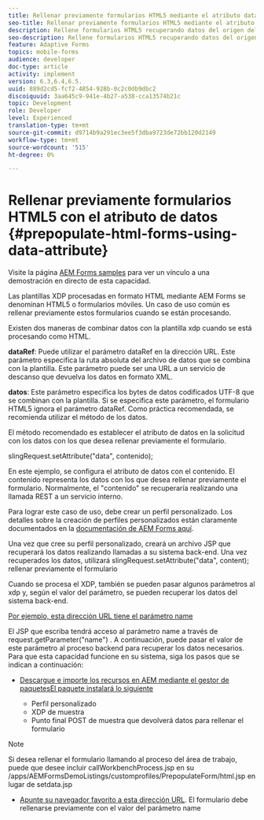 ```yaml
---
title: Rellenar previamente formularios HTML5 mediante el atributo data .
seo-title: Rellenar previamente formularios HTML5 mediante el atributo data .
description: Rellene formularios HTML5 recuperando datos del origen del servidor.
seo-description: Rellene formularios HTML5 recuperando datos del origen del servidor.
feature: Adaptive Forms
topics: mobile-forms
audience: developer
doc-type: article
activity: implement
version: 6.3,6.4,6.5.
uuid: 889d2cd5-fcf2-4854-928b-0c2c0db9dbc2
discoiquuid: 3aa645c9-941e-4b27-a538-cca13574b21c
topic: Development
role: Developer
level: Experienced
translation-type: tm+mt
source-git-commit: d9714b9a291ec3ee5f3dba9723de72bb120d2149
workflow-type: tm+mt
source-wordcount: '515'
ht-degree: 0%

---
```



# Rellenar previamente formularios HTML5 con el atributo de datos {#prepopulate-html-forms-using-data-attribute}

Visite la página [AEM Forms samples](https://forms.enablementadobe.com/content/samples/samples.html?query=0) para ver un vínculo a una demostración en directo de esta capacidad.

Las plantillas XDP procesadas en formato HTML mediante AEM Forms se denominan HTML5 o formularios móviles. Un caso de uso común es rellenar previamente estos formularios cuando se están procesando.

Existen dos maneras de combinar datos con la plantilla xdp cuando se está procesando como HTML.

**dataRef**: Puede utilizar el parámetro dataRef en la dirección URL. Este parámetro especifica la ruta absoluta del archivo de datos que se combina con la plantilla. Este parámetro puede ser una URL a un servicio de descanso que devuelva los datos en formato XML.

**datos**: Este parámetro especifica los bytes de datos codificados UTF-8 que se combinan con la plantilla. Si se especifica este parámetro, el formulario HTML5 ignora el parámetro dataRef. Como práctica recomendada, se recomienda utilizar el método de los datos.

El método recomendado es establecer el atributo de datos en la solicitud con los datos con los que desea rellenar previamente el formulario.

slingRequest.setAttribute(&quot;data&quot;, contenido);

En este ejemplo, se configura el atributo de datos con el contenido. El contenido representa los datos con los que desea rellenar previamente el formulario. Normalmente, el &quot;contenido&quot; se recuperaría realizando una llamada REST a un servicio interno.

Para lograr este caso de uso, debe crear un perfil personalizado. Los detalles sobre la creación de perfiles personalizados están claramente documentados en la [documentación de AEM Forms aquí](https://helpx.adobe.com/aem-forms/6/html5-forms/custom-profile.html).

Una vez que cree su perfil personalizado, creará un archivo JSP que recuperará los datos realizando llamadas a su sistema back-end. Una vez recuperados los datos, utilizará slingRequest.setAttribute(&quot;data&quot;, content); rellenar previamente el formulario

Cuando se procesa el XDP, también se pueden pasar algunos parámetros al xdp y, según el valor del parámetro, se pueden recuperar los datos del sistema back-end.

[Por ejemplo, esta dirección URL tiene el parámetro name](http://localhost:4502/content/dam/formsanddocuments/PrepopulateMobileForm.xdp/jcr:content?name=john)

El JSP que escriba tendrá acceso al parámetro name a través de request.getParameter(&quot;name&quot;) . A continuación, puede pasar el valor de este parámetro al proceso backend para recuperar los datos necesarios.
Para que esta capacidad funcione en su sistema, siga los pasos que se indican a continuación:

* [Descargue e importe los recursos en AEM mediante el gestor de paquetesEl paquete instalará lo siguiente ](assets/prepopulatemobileform.zip)


   * Perfil personalizado
   * XDP de muestra
   * Punto final POST de muestra que devolverá datos para rellenar el formulario

>[!NOTE]
>
>Si desea rellenar el formulario llamando al proceso del área de trabajo, puede que desee incluir callWorkbenchProcess.jsp en su /apps/AEMFormsDemoListings/customprofiles/PrepopulateForm/html.jsp en lugar de setdata.jsp

* [Apunte su navegador favorito a esta dirección URL](http://localhost:4502/content/dam/formsanddocuments/PrepopulateMobileForm.xdp/jcr:content?name=Adobe%20Systems). El formulario debe rellenarse previamente con el valor del parámetro name
